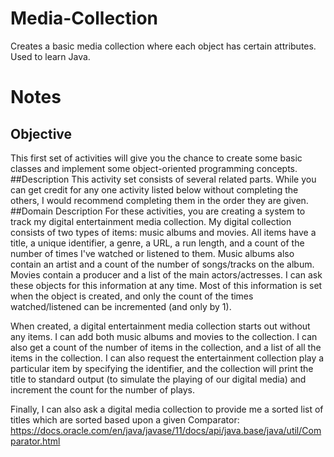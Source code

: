 # Media-Collection
Creates a basic media collection where each object has certain attributes. Used to learn Java.

# Notes
## Objective
This first set of activities will give you the chance to create some basic classes and implement some
object-oriented programming concepts.
##Description
This activity set consists of several related parts. While you can get credit for any one activity listed
below without completing the others, I would recommend completing them in the order they are given.
##Domain Description
For these activities, you are creating a system to track my digital entertainment media collection. My
digital collection consists of two types of items: music albums and movies. All items have a title, a
unique identifier, a genre, a URL, a run length, and a count of the number of times I've watched or
listened to them. Music albums also contain an artist and a count of the number of songs/tracks on the
album. Movies contain a producer and a list of the main actors/actresses. I can ask these objects for
this information at any time. Most of this information is set when the object is created, and only the
count of the times watched/listened can be incremented (and only by 1).

When created, a digital entertainment media collection starts out without any items. I can add both
music albums and movies to the collection. I can also get a count of the number of items in the
collection, and a list of all the items in the collection. I can also request the entertainment collection
play a particular item by specifying the identifier, and the collection will print the title to standard
output (to simulate the playing of our digital media) and increment the count for the number of plays.

Finally, I can also ask a digital media collection to provide me a sorted list of titles which are sorted
based upon a given Comparator:
https://docs.oracle.com/en/java/javase/11/docs/api/java.base/java/util/Comparator.html
